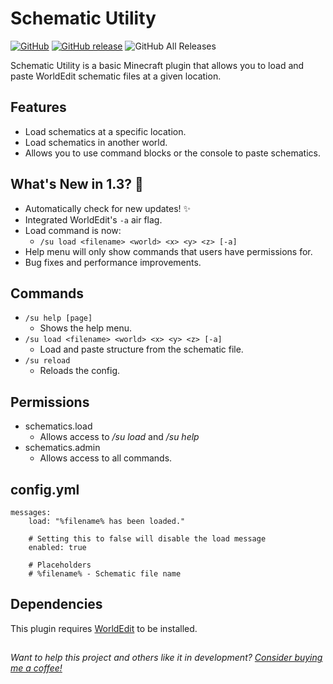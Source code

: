 # Schematic Utility
[![GitHub](https://img.shields.io/github/license/ImagineeringParks/schematic-utility?color=blue&label=License)](https://github.com/ImagineeringParks/schematic-utility/blob/main/LICENSE) [![GitHub release](https://img.shields.io/github/release/ImagineeringParks/schematic-utility.svg)](https://github.com/ImagineeringParks/schematic-utility/releases) ![GitHub All Releases](https://img.shields.io/github/downloads/ImagineeringParks/schematic-utility/total?color=bright-green&label=Downloads)

Schematic Utility is a basic Minecraft plugin that allows you to load and paste WorldEdit schematic files at a given location.

## Features
* Load schematics at a specific location.
* Load schematics in another world.
* Allows you to use command blocks or the console to paste schematics.

## What's New in 1.3? 🚀
- Automatically check for new updates! ✨
- Integrated WorldEdit's `-a` air flag.
- Load command is now:
  - `/su load <filename> <world> <x> <y> <z> [-a]`
- Help menu will only show commands that users have permissions for.
- Bug fixes and performance improvements.

## Commands
* `/su help [page]`
  * Shows the help menu.
* `/su load <filename> <world> <x> <y> <z> [-a]`
  * Load and paste structure from the schematic file.
* `/su reload`
  * Reloads the config.

## Permissions
* schematics.load
  * Allows access to _/su load_ and _/su help_
* schematics.admin
  * Allows access to all commands.
 
## config.yml
```
messages:
    load: "%filename% has been loaded."
    
    # Setting this to false will disable the load message
    enabled: true
    
    # Placeholders
    # %filename% - Schematic file name
```

## Dependencies
 This plugin requires [WorldEdit](https://dev.bukkit.org/projects/worldedit) to be installed.

##
_Want to help this project and others like it in development?
[Consider buying me a coffee!](https://www.buymeacoffee.com/sarahmyerson)_
